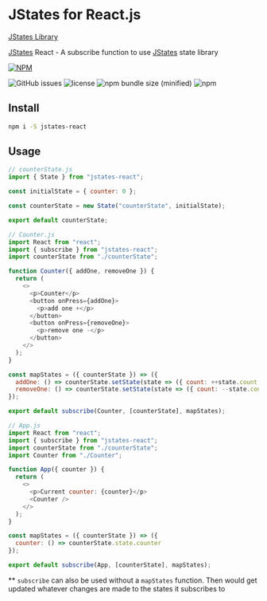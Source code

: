 # JStates for React.js

[JStates Library](https://github.com/orYoffe/jstates)

[JStates](https://github.com/orYoffe/jstates) React - A subscribe function to use [JStates](https://github.com/orYoffe/jstates) state library

[![NPM](https://nodei.co/npm/jstates-react.png)](https://npmjs.org/package/jstates-react)

![GitHub issues](https://img.shields.io/github/issues/orYoffe/jstates-react.svg)
![license](https://img.shields.io/github/license/orYoffe/jstates-react.svg)
![npm bundle size (minified)](https://img.shields.io/bundlephobia/min/jstates-react.svg)
![npm](https://img.shields.io/npm/v/jstates-react.svg)

## Install

```sh
npm i -S jstates-react
```

## Usage

```js
// counterState.js
import { State } from "jstates-react";

const initialState = { counter: 0 };

const counterState = new State("counterState", initialState);

export default counterState;
```

```js
// Counter.js
import React from "react";
import { subscribe } from "jstates-react";
import counterState from "./counterState";

function Counter({ addOne, removeOne }) {
  return (
    <>
      <p>Counter</p>
      <button onPress={addOne}>
        <p>add one +</p>
      </button>
      <button onPress={removeOne}>
        <p>remove one -</p>
      </button>
    </>
  );
}

const mapStates = ({ counterState }) => ({
  addOne: () => counterState.setState(state => ({ count: ++state.count })),
  removeOne: () => counterState.setState(state => ({ count: --state.count }))
});

export default subscribe(Counter, [counterState], mapStates);
```

```js
// App.js
import React from "react";
import { subscribe } from "jstates-react";
import counterState from "./counterState";
import Counter from "./Counter";

function App({ counter }) {
  return (
    <>
      <p>Current counter: {counter}</p>
      <Counter />
    </>
  );
}

const mapStates = ({ counterState }) => ({
  counter: () => counterState.state.counter
});

export default subscribe(App, [counterState], mapStates);
```

\*\* `subscribe` can also be used without a `mapStates` function.
Then would get updated whatever changes are made to the states it subscribes to
